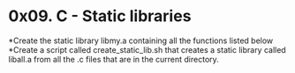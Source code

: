 # 0x09. C - Static libraries

*Create the static library libmy.a containing all the functions listed below
*Create a script called create_static_lib.sh that creates a static library called liball.a from all the .c files that are in the current directory.



